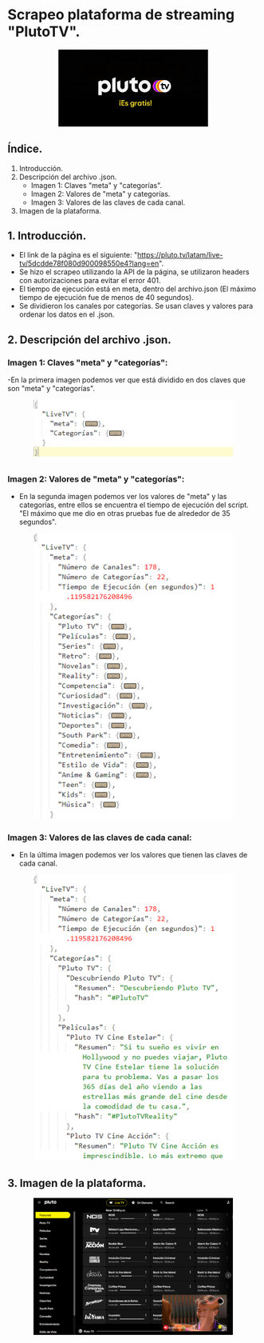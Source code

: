 # Scrapeo plataforma de streaming "PlutoTV".

<div align="center">
  <img src="images/LogoplutoTv.jpg" alt="Logo plutoTV" width="300" height="auto">
</div>

## Índice.

1. Introducción.
2. Descripción del archivo .json.
   - Imagen 1: Claves "meta" y "categorías".
   - Imagen 2: Valores de "meta" y categorías.
   - Imagen 3: Valores de las claves de cada canal.
3. Imagen de la plataforma.

## 1. Introducción.

- El link de la página es el siguiente: "https://pluto.tv/latam/live-tv/5dcdde78f080d900098550e4?lang=en".
- Se hizo el scrapeo utilizando la API de la página, se utilizaron headers con autorizaciones para evitar el error 401.
- El tiempo de ejecución está en meta, dentro del archivo.json (El máximo tiempo de ejecución fue de menos de 40 segundos).
- Se dividieron los canales por categorías. Se usan claves y valores para ordenar los datos en el .json.

## 2. Descripción del archivo .json.

### Imagen 1: Claves "meta" y "categorías":
-En la primera imagen podemos ver que está dividido en dos claves que son "meta" y "categorías".

<div align="center">
  <img src="images/Imagenjson1.png" alt="Imagen1" width="400" height="auto">
</div>

### Imagen 2: Valores de "meta" y "categorías":
- En la segunda imagen podemos ver los valores de "meta" y las categorías, entre ellos se encuentra el tiempo de ejecución del script. "El máximo que me dio en otras pruebas fue de alrededor de 35 segundos".

<div align="center">
  <img src="images/Imagenjson2.png" alt="Imagen2" width="400" height="auto">
</div>

### Imagen 3: Valores de las claves de cada canal:
- En la última imagen podemos ver los valores que tienen las claves de cada canal.

<div align="center">
  <img src="images/Imagenjson3.png" alt="Imagen 3" width="400" height="auto">
</div>

## 3. Imagen de la plataforma.

<div align="center">
  <img src="images/Imagen plataforma.png" alt="Imagen Plataforma plutoTV" width="400" height="auto">
</div>
